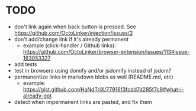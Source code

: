 TODO
====

* don't link again when back button is pressed. See https://github.com/OctoLinker/injection/issues/2
* don't add/change link if it's already permanent
  * example (click-handler / Github links): https://github.com/OctoLinker/browser-extension/issues/113#issue-163053327
* add tests
* test in browsers using domify and/or jsdomify instead of jsdom?
* permanentize links in markdown blobs as well (README.md, etc)
  * example: https://gist.github.com/HaNdTriX/77916f3fcdd7d285f7c9#what-i-already-got
* detect when impermanent links are pasted, and fix them
